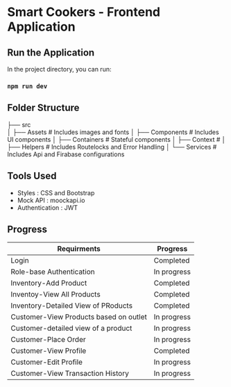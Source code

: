 # Smart Cookers - Frontend Application

## Run the Application

In the project directory, you can run:

### `npm run dev`

## Folder Structure 

├── src                   
│  ├── Assets           # Includes images and fonts 
│  ├── Components       # Includes UI components
│  ├── Containers       # Stateful components
│  ├── Context          # 
│  ├── Helpers          # Includes Routelocks and Error Handling
│  └── Services         # Includes Api and Firabase configurations

## Tools Used

- Styles : CSS and Bootstrap 
- Mock API : moockapi.io
- Authentication : JWT

## Progress

| Requirments  | Progress|
| ------------- | ------------- |
| Login  | Completed  |
| Role-base Authentication  | In progress  |
| Inventory-Add Product  | Completed |
| Inventoy-View All Products  | Completed |
| Inventory-Detailed View of PRoducts | Completed  |
| Customer-View Products based on outlet |  In progress   |
| Customer-detailed view of a product |  In progress   |
| Customer-Place Order |  In progress  |
| Customer-View Profile | Completed |
| Customer-Edit Profile |  In progress   |
| Customer-View Transaction History |  In progress   |



